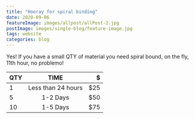 ```yaml
---
title: "Hooray for spiral binding"
date: 2020-09-06
featureImage: images/allpost/allPost-2.jpg
postImage: images/single-blog/feature-image.jpg
tags: website
categories: blog
---
```


Yes! If you have a small QTY of material you need spiral bound, on the fly, 11th hour, no problemo!


|    QTY   |            TIME          |   $   |
|----------|:------------------------:|------:|
|    1     |    Less than 24 hours    |   $25 |
|    5     |          1-2 Days        |   $50 |
|    10    |          1-5 Days        |   $75 |